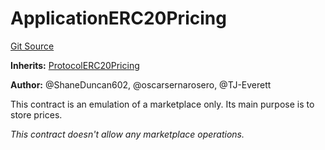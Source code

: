 # ApplicationERC20Pricing
[Git Source](https://github.com/thrackle-io/rules-engine/blob/977acada486f4d8e6eb8170b55a9be84cb27aa08/src/example/pricing/ApplicationERC20Pricing.sol)

**Inherits:**
[ProtocolERC20Pricing](/src/client/pricing/ProtocolERC20Pricing.sol/contract.ProtocolERC20Pricing.md)

**Author:**
@ShaneDuncan602, @oscarsernarosero, @TJ-Everett

This contract is an emulation of a marketplace only. Its main purpose is to store prices.

*This contract doesn't allow any marketplace operations.*


